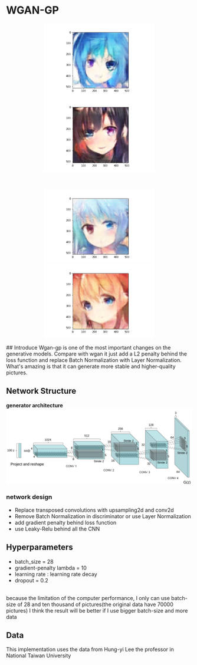 # WGAN-GP
<p align="center"><img width="300px" src="https://github.com/Yukino1010/WGAN-GP/blob/master/picture/1.png" /><img width="300px" src="https://github.com/Yukino1010/WGAN-GP/blob/master/picture/2.png" /></p>
<br>
<p align="center"><img width="300px" src="https://github.com/Yukino1010/WGAN-GP/blob/master/picture/3.png" /><img width="300px" src="https://github.com/Yukino1010/WGAN-GP/blob/master/picture/4.png" /></p>
## Introduce
Wgan-gp is one of the most important changes on the generative models. Compare with wgan it just add a L2 penalty behind the loss function and replace Batch Normalization with Layer Normalization. What's amazing is that it can generate more stable and higher-quality pictures. 

## Network Structure
**generator architecture**
![image](https://github.com/Yukino1010/WGAN-GP/blob/master/picture/Generator.png)

### network design
- Replace transposed convolutions with  upsampling2d and conv2d
- Remove Batch Normalization in discriminator or use Layer Normalization 
- add gradient penalty behind loss function
- use Leaky-Relu behind all the CNN

## Hyperparameters
- batch_size = 28
- gradient-penalty lambda = 10
- learning rate : learning rate decay
- dropout = 0.2

<br>
because the limitation of the computer performance, I only can use batch-size of 28 and ten thousand of pictures(the original data have 70000 pictures)
I think the result will be better if I use bigger batch-size and more data
<br>

## Data
This implementation uses the data from Hung-yi Lee the professor in National Taiwan University


